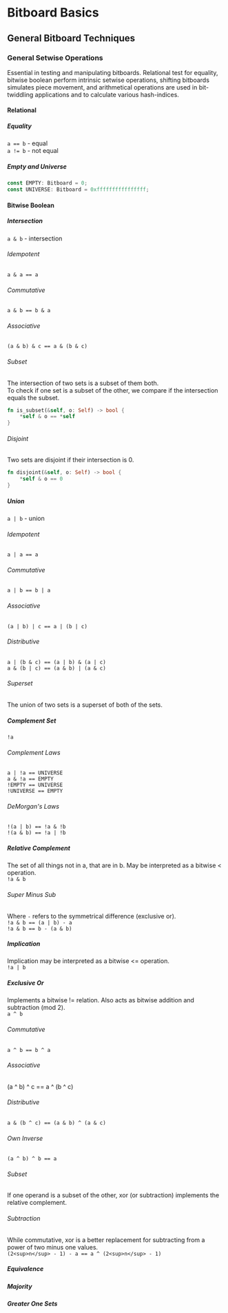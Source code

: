 # Bitboard Basics
## General Bitboard Techniques
### General Setwise Operations
Essential in testing and manipulating bitboards. Relational test for equality, bitwise boolean perform intrinsic setwise operations, shifting bitboards simulates piece movement, and arithmetical operations are used in bit-twiddling applications and to calculate various hash-indices.
#### Relational
##### Equality
`a == b` - equal \
`a != b` - not equal

##### Empty and Universe
```rust
const EMPTY: Bitboard = 0;
const UNIVERSE: Bitboard = 0xffffffffffffffff;
```

#### Bitwise Boolean
##### Intersection
`a & b` - intersection

###### Idempotent
`a & a == a`

###### Commutative
`a & b == b & a`

###### Associative
`(a & b) & c == a & (b & c)`

###### Subset
The intersection of two sets is a subset of them both. \
To check if one set is a subset of the other, we compare if the intersection equals the subset.
```rust
fn is_subset(&self, o: Self) -> bool {
    *self & o == *self
}
```

###### Disjoint
Two sets are disjoint if their intersection is 0.
```rust
fn disjoint(&self, o: Self) -> bool {
    *self & o == 0
}
```

##### Union
`a | b` - union

###### Idempotent
`a | a == a`

###### Commutative
`a | b == b | a`

###### Associative
`(a | b) | c == a | (b | c)`

###### Distributive
`a | (b & c) == (a | b) & (a | c)` \
`a & (b | c) == (a & b) | (a & c)`

###### Superset
The union of two sets is a superset of both of the sets.

##### Complement Set
`!a`

###### Complement Laws
`a | !a == UNIVERSE` \
`a & !a == EMPTY` \
`!EMPTY == UNIVERSE` \
`!UNIVERSE == EMPTY`

###### DeMorgan's Laws
`!(a | b) == !a & !b` \
`!(a & b) == !a | !b`

##### Relative Complement
The set of all things not in a, that are in b. May be interpreted as a bitwise < operation. \
`!a & b`

###### Super Minus Sub
Where `-` refers to the symmetrical difference (exclusive or). \
`!a & b == (a | b) - a` \
`!a & b == b - (a & b)`

##### Implication
Implication may be interpreted as a bitwise <= operation. \
`!a | b`

##### Exclusive Or
Implements a bitwise != relation. Also acts as bitwise addition and subtraction (mod 2). \
`a ^ b`

###### Commutative
`a ^ b == b ^ a`

###### Associative
(a ^ b) ^ c == a ^ (b ^ c)

###### Distributive
`a & (b ^ c) == (a & b) ^ (a & c)`

###### Own Inverse
`(a ^ b) ^ b == a`

###### Subset
If one operand is a subset of the other, xor (or subtraction) implements the relative complement.

###### Subtraction
While commutative, xor is a better replacement for subtracting from a power of two minus one values. \
`(2<sup>n</sup> - 1) - a == a ^ (2<sup>n</sup> - 1)`

##### Equivalence

##### Majority
##### Greater One Sets
